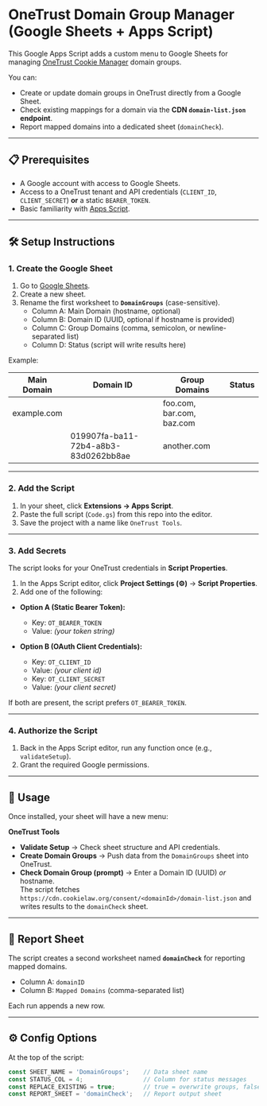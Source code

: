 # OneTrust Domain Group Manager (Google Sheets + Apps Script)

This Google Apps Script adds a custom menu to Google Sheets for managing [OneTrust Cookie Manager](https://onetrust.com/) domain groups.

You can:
- Create or update domain groups in OneTrust directly from a Google Sheet.
- Check existing mappings for a domain via the **CDN `domain-list.json` endpoint**.
- Report mapped domains into a dedicated sheet (`domainCheck`).

---

## 📋 Prerequisites

- A Google account with access to Google Sheets.
- Access to a OneTrust tenant and API credentials (`CLIENT_ID`, `CLIENT_SECRET`) **or** a static `BEARER_TOKEN`.
- Basic familiarity with [Apps Script](https://developers.google.com/apps-script).

---

## 🛠️ Setup Instructions

### 1. Create the Google Sheet
1. Go to [Google Sheets](https://sheets.google.com/).
2. Create a new sheet.
3. Rename the first worksheet to **`DomainGroups`** (case-sensitive).
   - Column A: Main Domain (hostname, optional)
   - Column B: Domain ID (UUID, optional if hostname is provided)
   - Column C: Group Domains (comma, semicolon, or newline-separated list)
   - Column D: Status (script will write results here)

Example:

| Main Domain   | Domain ID                              | Group Domains                | Status   |
|---------------|----------------------------------------|------------------------------|----------|
| example.com   |                                        | foo.com, bar.com, baz.com    |          |
|               | 019907fa-ba11-72b4-a8b3-83d0262bb8ae   | another.com                  |          |

---

### 2. Add the Script
1. In your sheet, click **Extensions → Apps Script**.
2. Paste the full script (`Code.gs`) from this repo into the editor.
3. Save the project with a name like `OneTrust Tools`.

---

### 3. Add Secrets
The script looks for your OneTrust credentials in **Script Properties**.

1. In the Apps Script editor, click **Project Settings (⚙️)** → **Script Properties**.
2. Add one of the following:

- **Option A (Static Bearer Token):**
  - Key: `OT_BEARER_TOKEN`
  - Value: *(your token string)*

- **Option B (OAuth Client Credentials):**
  - Key: `OT_CLIENT_ID`
  - Value: *(your client id)*
  - Key: `OT_CLIENT_SECRET`
  - Value: *(your client secret)*

If both are present, the script prefers `OT_BEARER_TOKEN`.

---

### 4. Authorize the Script
1. Back in the Apps Script editor, run any function once (e.g., `validateSetup`).
2. Grant the required Google permissions.

---

## 🚀 Usage

Once installed, your sheet will have a new menu:

**OneTrust Tools**
- **Validate Setup** → Check sheet structure and API credentials.
- **Create Domain Groups** → Push data from the `DomainGroups` sheet into OneTrust.
- **Check Domain Group (prompt)** → Enter a Domain ID (UUID) *or* hostname.  
  The script fetches `https://cdn.cookielaw.org/consent/<domainId>/domain-list.json` and writes results to the `domainCheck` sheet.

---

## 📝 Report Sheet

The script creates a second worksheet named **`domainCheck`** for reporting mapped domains.

- Column A: `domainID`
- Column B: `Mapped Domains` (comma-separated list)

Each run appends a new row.

---

## ⚙️ Config Options

At the top of the script:

```js
const SHEET_NAME = 'DomainGroups';    // Data sheet name
const STATUS_COL = 4;                 // Column for status messages
const REPLACE_EXISTING = true;        // true = overwrite groups, false = append
const REPORT_SHEET = 'domainCheck';   // Report output sheet
